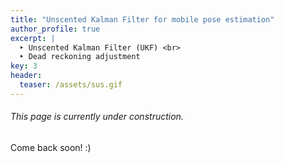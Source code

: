 ```yaml
---
title: "Unscented Kalman Filter for mobile pose estimation"
author_profile: true
excerpt: |
  ‣ Unscented Kalman Filter (UKF) <br>
  ‣ Dead reckoning adjustment
key: 3
header:
  teaser: /assets/sus.gif
---
```

###### This page is currently under construction.

Come back soon! :) 

